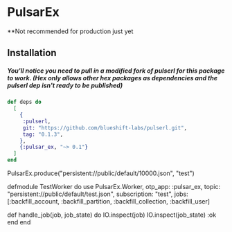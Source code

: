 # PulsarEx

**Not recommended for production just yet

## Installation

##### You'll notice you need to pull in a modified fork of pulserl for this package to work. (Hex only allows other hex packages as dependencies and the pulserl dep isn't ready to be published)

```elixir
def deps do
  [
    {
     :pulserl,
     git: "https://github.com/blueshift-labs/pulserl.git",
     tag: "0.1.3",
    },
    {:pulsar_ex, "~> 0.1"}
  ]
end
```


PulsarEx.produce("persistent://public/default/10000.json", "test")

defmodule TestWorker do
  use PulsarEx.Worker,
    otp_app: :pulsar_ex,
    topic: "persistent://public/default/test.json",
    subscription: "test",
    jobs: [:backfill_account, :backfill_partition, :backfill_collection, :backfill_user]

  def handle_job(job, job_state) do
    IO.inspect(job)
    IO.inspect(job_state)
    :ok
  end
end

